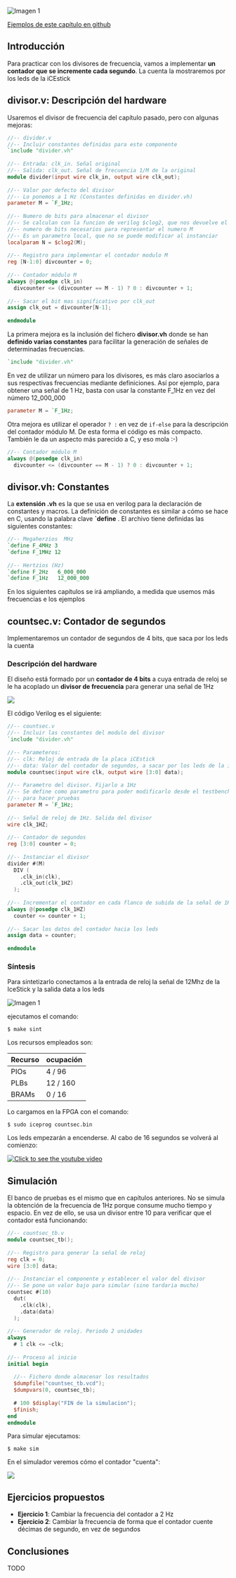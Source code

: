 ![Imagen 1](https://github.com/Obijuan/open-fpga-verilog-tutorial/raw/master/tutorial/ICESTICK/T16-countsec/images/countsec-1.png)

[Ejemplos de este capítulo en github](https://github.com/Obijuan/open-fpga-verilog-tutorial/tree/master/tutorial/ICESTICK/T16-countsec)

## Introducción

Para practicar con los divisores de frecuencia, vamos a implementar **un contador que se incremente cada segundo**. La cuenta la mostraremos por los leds de la iCEstick

## divisor.v: Descripción del hardware

Usaremos el divisor de frecuencia del capítulo pasado, pero con algunas mejoras:

```verilog
//-- divider.v
//-- Incluir constantes definidas para este componente
`include "divider.vh"
    
//-- Entrada: clk_in. Señal original
//-- Salida: clk_out. Señal de frecuencia 1/M de la original
module divider(input wire clk_in, output wire clk_out);
    
//-- Valor por defecto del divisor
//-- Lo ponemos a 1 Hz (Constantes definidas en divider.vh)
parameter M = `F_1Hz;
    
//-- Numero de bits para almacenar el divisor
//-- Se calculan con la funcion de verilog $clog2, que nos devuelve el 
//-- numero de bits necesarios para representar el numero M
//-- Es un parametro local, que no se puede modificar al instanciar
localparam N = $clog2(M);
    
//-- Registro para implementar el contador modulo M
reg [N-1:0] divcounter = 0;
    
//-- Contador módulo M
always @(posedge clk_in)
  divcounter <= (divcounter == M - 1) ? 0 : divcounter + 1;
    
//-- Sacar el bit mas significativo por clk_out
assign clk_out = divcounter[N-1];
    
endmodule
```

La primera mejora es la inclusión del fichero **divisor.vh** donde se han **definido varias constantes** para facilitar la generación de señales de determinadas frecuencias. 

```verilog
`include "divider.vh"
```
En vez de utilizar un número para los divisores, es más claro asociarlos a sus respectivas frecuencias mediante definiciones. Así por ejemplo, para obtener una señal de 1 Hz, basta con usar la constante F_1Hz en vez del número 12_000_000

```verilog
parameter M = `F_1Hz;
```
Otra mejora es utilizar el operador `? :`  en vez de `if-else` para la descripción del contador módulo M. De esta forma el código es más compacto. También le da un aspecto más parecido a C, y eso mola :-)

```verilog
//-- Contador módulo M
always @(posedge clk_in)
  divcounter <= (divcounter == M - 1) ? 0 : divcounter + 1;
```

## divisor.vh: Constantes

La **extensión .vh** es la que se usa en verilog para la declaración de constantes y macros. La definición de constantes es similar a cómo se hace en C, usando la palabra clave **`define** . El archivo tiene definidas las siguientes constantes:

```verilog
//-- Megaherzios  MHz
`define F_4MHz 3
`define F_1MHz 12
    
//-- Hertzios (Hz)
`define F_2Hz   6_000_000
`define F_1Hz   12_000_000
```

En los siguientes capítulos se irá ampliando, a medida que usemos más frecuencias e los ejemplos

## countsec.v: Contador de segundos

Implementaremos un contador de segundos de 4 bits, que saca por los leds la cuenta

### Descripción del hardware

El diseño está formado por un **contador de 4 bits** a cuya entrada de reloj se le ha acoplado un **divisor de frecuencia** para generar una señal de 1Hz

![](https://github.com/Obijuan/open-fpga-verilog-tutorial/raw/master/tutorial/ICESTICK/T16-countsec/images/countsec-2.png)

El código Verilog es el siguiente:

```verilog
//-- countsec.v
//-- Incluir las constantes del modulo del divisor
`include "divider.vh"
    
//-- Parameteros:
//-- clk: Reloj de entrada de la placa iCEstick
//-- data: Valor del contador de segundos, a sacar por los leds de la iCEstick
module countsec(input wire clk, output wire [3:0] data);
    
//-- Parametro del divisor. Fijarlo a 1Hz
//-- Se define como parametro para poder modificarlo desde el testbench
//-- para hacer pruebas
parameter M = `F_1Hz;
    
//-- Señal de reloj de 1Hz. Salida del divisor
wire clk_1HZ;
    
//-- Contador de segundos
reg [3:0] counter = 0;
    
//-- Instanciar el divisor
divider #(M)
  DIV (
    .clk_in(clk),
    .clk_out(clk_1HZ)
  );
    
//-- Incrementar el contador en cada flanco de subida de la señal de 1Hz
always @(posedge clk_1HZ)
  counter <= counter + 1;
    
//-- Sacar los datos del contador hacia los leds
assign data = counter;
    
endmodule
```

### Síntesis

Para sintetizarlo conectamos a la entrada de reloj la señal de 12Mhz de la IceStick y la salida data a los leds

![Imagen 1](https://github.com/Obijuan/open-fpga-verilog-tutorial/raw/master/tutorial/ICESTICK/T16-countsec/images/countsec-1.png)

ejecutamos el comando:

    $ make sint

Los recursos empleados son:

| Recurso  | ocupación
|----------|-----------
|PIOs      | 4 / 96
|PLBs      | 12 / 160
|BRAMs     | 0 / 16

Lo cargamos en la FPGA con el comando:

    $ sudo iceprog countsec.bin

Los leds empezarán a encenderse. Al cabo de 16 segundos se volverá al comienzo:

[![Click to see the youtube video](http://img.youtube.com/vi/btzHsdh0Pys/0.jpg)](https://www.youtube.com/watch?v=btzHsdh0Pys)

## Simulación

El banco de pruebas es el mismo que en capítulos anteriores. No se simula la obtención de la frecuencia de 1Hz porque consume mucho tiempo y espacio. En vez de ello, se usa un divisor entre 10 para verificar que el contador está funcionando:

```verilog
//-- countsec_tb.v
module countsec_tb();
    
//-- Registro para generar la señal de reloj
reg clk = 0;
wire [3:0] data;
    
//-- Instanciar el componente y establecer el valor del divisor
//-- Se pone un valor bajo para simular (sino tardaria mucho)
countsec #(10)
  dut(
    .clk(clk),
    .data(data)
  );
    
//-- Generador de reloj. Periodo 2 unidades
always 
  # 1 clk <= ~clk;
    
//-- Proceso al inicio
initial begin
    
  //-- Fichero donde almacenar los resultados
  $dumpfile("countsec_tb.vcd");
  $dumpvars(0, countsec_tb);
    
  # 100 $display("FIN de la simulacion");
  $finish;
end
endmodule
```

Para simular ejecutamos:

    $ make sim

En el simulador veremos cómo el contador "cuenta":

![](https://github.com/Obijuan/open-fpga-verilog-tutorial/raw/master/tutorial/ICESTICK/T16-countsec/images/T16-countsec-sim-1.png)

## Ejercicios propuestos
* **Ejercicio 1**: Cambiar la frecuencia del contador a 2 Hz
* **Ejercicio 2**: Cambiar la frecuencia de forma que el contador cuente décimas de segundo, en vez de segundos

## Conclusiones
TODO


